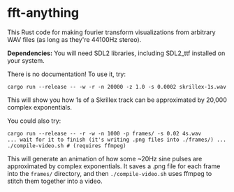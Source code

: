 # fft-anything

This Rust code for making fourier transform visualizations from arbitrary WAV files (as long as they're 44100Hz stereo).

**Dependencies:** You will need SDL2 libraries, including SDL2_ttf installed on your system.

There is no documentation! To use it, try:

```
cargo run --release -- -w -r -n 20000 -z 1.0 -s 0.0002 skrillex-1s.wav
```

This will show you how 1s of a Skrillex track can be approximated by 20,000 complex exponentials.

You could also try:

```
cargo run --release -- -r -w -n 1000 -p frames/ -s 0.02 4s.wav
... wait for it to finish (it's writing .png files into ./frames/) ...
./compile-video.sh # (requires ffmpeg)
```

This will generate an animation of how some ~20Hz sine pulses are approximated by complex exponentials. It saves a .png file for each frame into the `frames/` directory, and then `./compile-video.sh` uses ffmpeg to stitch them together into a video.